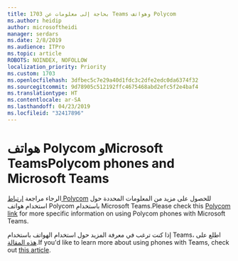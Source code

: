 ```yaml
---
title: 1703 بحاجة إلى معلومات عن Teams وهواتف Polycom
ms.author: heidip
author: microsoftheidi
manager: serdars
ms.date: 2/8/2019
ms.audience: ITPro
ms.topic: article
ROBOTS: NOINDEX, NOFOLLOW
localization_priority: Priority
ms.custom: 1703
ms.openlocfilehash: 3dfbec5c7e29a40d1fdc3c2dfe2edc0da6374f32
ms.sourcegitcommit: 9d78905c512192ffc4675468abd2efc5f2e4baf4
ms.translationtype: HT
ms.contentlocale: ar-SA
ms.lasthandoff: 04/23/2019
ms.locfileid: "32417896"
---
```

# <a name="polycom-phones-and-microsoft-teams"></a><span data-ttu-id="e6b8d-102">هواتف Polycom وMicrosoft Teams</span><span class="sxs-lookup"><span data-stu-id="e6b8d-102">Polycom phones and Microsoft Teams</span></span>

<span data-ttu-id="e6b8d-103">الرجاء مراجعة [ارتباط Polycom](http://www.polycom.com/content/dam/polycom/common/documents/faqs/polycom-phones-and-microsoft-teams-faq-enus.pdf) للحصول على مزيد من المعلومات المحددة حول استخدام هواتف Polycom باستخدام Microsoft Teams.</span><span class="sxs-lookup"><span data-stu-id="e6b8d-103">Please check this [Polycom link](http://www.polycom.com/content/dam/polycom/common/documents/faqs/polycom-phones-and-microsoft-teams-faq-enus.pdf) for more specific information on using Polycom phones with Microsoft Teams.</span></span>

<span data-ttu-id="e6b8d-104">إذا كنت ترغب في معرفة المزيد حول استخدام الهواتف باستخدام Teams، اطلع على [هذه المقالة](https://docs.microsoft.com/ar-SA/microsoftteams/phones-for-teams).</span><span class="sxs-lookup"><span data-stu-id="e6b8d-104">If you'd like to learn more about using phones with Teams, check out [this article](https://docs.microsoft.com/ar-SA/microsoftteams/phones-for-teams).</span></span>
